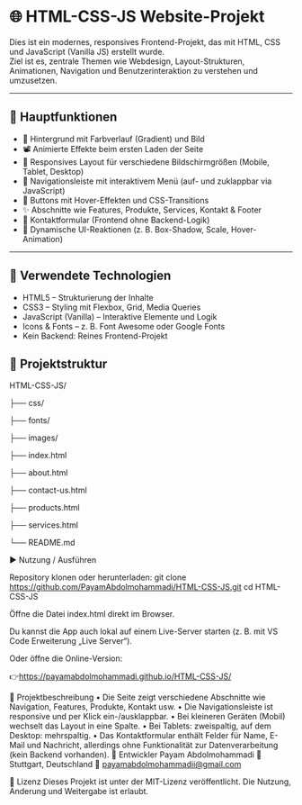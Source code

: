 # 🌐 HTML-CSS-JS Website-Projekt

Dies ist ein modernes, responsives Frontend-Projekt, das mit HTML, CSS und JavaScript (Vanilla JS) erstellt wurde.  
Ziel ist es, zentrale Themen wie Webdesign, Layout-Strukturen, Animationen, Navigation und Benutzerinteraktion zu verstehen und umzusetzen.

---

## 🚀 Hauptfunktionen

- 🎨 Hintergrund mit Farbverlauf (Gradient) und Bild
- 📽 Animierte Effekte beim ersten Laden der Seite
- 📱 Responsives Layout für verschiedene Bildschirmgrößen (Mobile, Tablet, Desktop)
- 🧭 Navigationsleiste mit interaktivem Menü (auf- und zuklappbar via JavaScript)
- 🔘 Buttons mit Hover-Effekten und CSS-Transitions
- ✨ Abschnitte wie Features, Produkte, Services, Kontakt & Footer
- 💬 Kontaktformular (Frontend ohne Backend-Logik)
- 🔁 Dynamische UI-Reaktionen (z. B. Box-Shadow, Scale, Hover-Animation)

---

## 🧠 Verwendete Technologien

- HTML5 – Strukturierung der Inhalte  
- CSS3 – Styling mit Flexbox, Grid, Media Queries
- JavaScript (Vanilla) – Interaktive Elemente und Logik  
- Icons & Fonts – z. B. Font Awesome oder Google Fonts  
- Kein Backend: Reines Frontend-Projekt
## 📂 Projektstruktur
HTML-CSS-JS/

├── css/

├── fonts/

├── images/

├── index.html

├── about.html

├── contact-us.html

├── products.html

├── services.html

└── README.md




▶️ Nutzung / Ausführen

Repository klonen oder herunterladen: git clone https://github.com/PayamAbdolmohammadi/HTML-CSS-JS.git cd HTML-CSS-JS

Öffne die Datei index.html direkt im Browser.

Du kannst die App auch lokal auf einem Live-Server starten (z. B. mit VS Code Erweiterung „Live Server“).

Oder öffne die Online-Version:

👉https://payamabdolmohammadi.github.io/HTML-CSS-JS/

🧪 Projektbeschreibung
 • Die Seite zeigt verschiedene Abschnitte wie Navigation, Features, Produkte, Kontakt usw.
 • Die Navigationsleiste ist responsive und per Klick ein-/ausklappbar.
 • Bei kleineren Geräten (Mobil) wechselt das Layout in eine Spalte.
 • Bei Tablets: zweispaltig, auf dem Desktop: mehrspaltig.
 • Das Kontaktformular enthält Felder für Name, E-Mail und Nachricht, allerdings ohne Funktionalität zur Datenverarbeitung (kein Backend vorhanden).
👤 Entwickler
Payam Abdolmohammadi
📍 Stuttgart, Deutschland
📧 payamabdolmohammadii@gmail.com

🪪 Lizenz
Dieses Projekt ist unter der MIT-Lizenz veröffentlicht.
Die Nutzung, Änderung und Weitergabe ist erlaubt.





